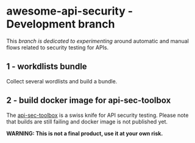 # awesome-api-security - Development branch 

This _branch is dedicated to experimenting_ around automatic and manual flows related to security testing for APIs.

## 1 - workdlists bundle
Collect several wordlists and build a bundle.

## 2 - build docker image for api-sec-toolbox
The [api-sec-toolbox](https://hub.docker.com/r/arainho/api-sec-toolbox) is a swiss knife for API security testing.
Please note that builds are still failing and docker image is not published yet.

**WARNING: This is not a final product, use it at your own risk.**

